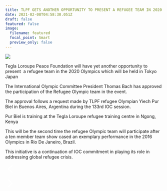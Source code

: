 ```yaml
---
title: TLPF GETS ANOTHER OPPORTUNITY TO PRESENT A REFUGEE TEAM IN 2020
date: 2021-02-08T04:58:30.051Z
draft: false
featured: false
image:
  filename: featured
  focal_point: Smart
  preview_only: false
---
```

![](https://web.archive.org/web/20181118164522im_/http://teglapeacefoundation.org/wp-content/uploads/2017/08/1.jpg)

Tegla Loroupe Peace Foundation will have yet another opportunity to present  a refugee team in the 2020 Olympics which will be held in Tokyo Japan

The International Olympic Committee President Thomas Bach has approved the participation of the Refugee Olympic team in the event.

The approval follows a request made by TLPF refugee Olympian Yiech Pur Biel in Buenos Aires, Argentina during the 133rd IOC session.

Pur Biel is training at the Tegla Loroupe refugee training centre in Ngong, Kenya

This will be the second time the refugee Olympic team will participate after a ten member team show cased an exemplary performance in the 2016 Olympics in Rio De Janeiro, Brazil.

This initiative is a continuation of IOC commitment in playing its role in addressing global refugee crisis.

![previous arrow](data:image/svg+xml;base64,PHN2ZyB3aWR0aD0iMzIiIGhlaWdodD0iMzIiIHZpZXdCb3g9IjAgMCAzMiAzMiIgeG1sbnM9Imh0dHA6Ly93d3cudzMub3JnLzIwMDAvc3ZnIj48cGF0aCBkPSJNMTEuNDMzIDE1Ljk5MkwyMi42OSA1LjcxMmMuMzkzLS4zOS4zOTMtMS4wMyAwLTEuNDItLjM5My0uMzktMS4wMy0uMzktMS40MjMgMGwtMTEuOTggMTAuOTRjLS4yMS4yMS0uMy40OS0uMjg1Ljc2LS4wMTUuMjguMDc1LjU2LjI4NC43N2wxMS45OCAxMC45NGMuMzkzLjM5IDEuMDMuMzkgMS40MjQgMCAuMzkzLS40LjM5My0xLjAzIDAtMS40MmwtMTEuMjU3LTEwLjI5IiBmaWxsPSIjZmZmZmZmIiBvcGFjaXR5PSIwLjgiIGZpbGwtcnVsZT0iZXZlbm9kZCIvPjwvc3ZnPg==)

![next arrow](data:image/svg+xml;base64,PHN2ZyB3aWR0aD0iMzIiIGhlaWdodD0iMzIiIHZpZXdCb3g9IjAgMCAzMiAzMiIgeG1sbnM9Imh0dHA6Ly93d3cudzMub3JnLzIwMDAvc3ZnIj48cGF0aCBkPSJNMTAuNzIyIDQuMjkzYy0uMzk0LS4zOS0xLjAzMi0uMzktMS40MjcgMC0uMzkzLjM5LS4zOTMgMS4wMyAwIDEuNDJsMTEuMjgzIDEwLjI4LTExLjI4MyAxMC4yOWMtLjM5My4zOS0uMzkzIDEuMDIgMCAxLjQyLjM5NS4zOSAxLjAzMy4zOSAxLjQyNyAwbDEyLjAwNy0xMC45NGMuMjEtLjIxLjMtLjQ5LjI4NC0uNzcuMDE0LS4yNy0uMDc2LS41NS0uMjg2LS43NkwxMC43MiA0LjI5M3oiIGZpbGw9IiNmZmZmZmYiIG9wYWNpdHk9IjAuOCIgZmlsbC1ydWxlPSJldmVub2RkIi8+PC9zdmc+)

![Slider](data:image/svg+xml;base64,PHN2ZyB4bWxucz0iaHR0cDovL3d3dy53My5vcmcvMjAwMC9zdmciIHZlcnNpb249IjEuMCIgd2lkdGg9IjEyMDAiIGhlaWdodD0iNTAwIiA+PC9zdmc+)